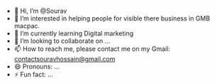 - 👋 Hi, I’m @Sourav
- 👀 I’m interested in helping people for visible there business in GMB macpac.
- 🌱 I’m currently learning Digital marketing 
- 💞️ I’m looking to collaborate on ...
- 📫 How to reach me, please contact me on my Gmail: contactsouravhossain@gmail.com
- 😄 Pronouns: ...
- ⚡ Fun fact: ...

<!---
Local-seo/Local-seo is a ✨ special ✨ repository because its `README.md` (this file) appears on your GitHub profile.
You can click the Preview link to take a look at your changes.
--->
